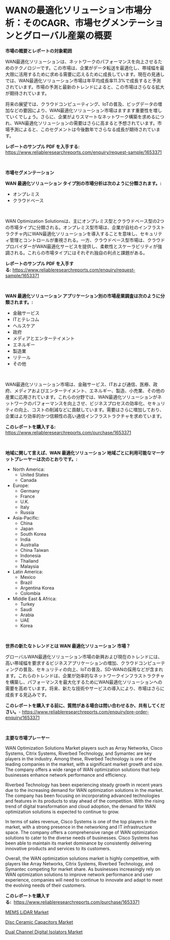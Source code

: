 <p><h1>WANの最適化ソリューション市場分析：そのCAGR、市場セグメンテーションとグローバル産業の概要</h1></p><p><strong>市場の概要とレポートの対象範囲</strong></p>
<p><p>WAN最適化ソリューションは、ネットワークのパフォーマンスを向上させるためのテクノロジーです。この市場は、企業がデータ転送を最適化し、帯域幅を最大限に活用するために求める需要に応えるために成長しています。現在の見通しでは、WAN最適化ソリューション市場は年平均成長率11.3%で成長すると予測されています。市場の予測と最新のトレンドによると、この市場はさらなる拡大が期待されています。</p><p>将来の展望では、クラウドコンピューティング、IoTの普及、ビッグデータの増加などの要因により、WAN最適化ソリューション市場はますます重要性を増していくでしょう。さらに、企業がよりスマートなネットワーク構築を求めるにつれ、WAN最適化ソリューションの需要はさらに高まると予想されています。市場予測によると、このセグメントは今後数年でさらなる成長が期待されています。</p></p>
<p><strong>レポートのサンプル PDF を入手する:</strong> <a href="https://www.reliableresearchreports.com/enquiry/request-sample/1653371">https://www.reliableresearchreports.com/enquiry/request-sample/1653371</a></p>
<p>&nbsp;</p>
<p><strong>市場セグメンテーション</strong></p>
<p><strong>WAN 最適化ソリューション タイプ別の市場分析は次のように分類されます。:</strong></p>
<p><ul><li>オンプレミス</li><li>クラウドベース</li></ul></p>
<p>&nbsp;</p>
<p><p>WAN Optimization Solutionsは、主にオンプレミス型とクラウドベース型の2つの市場タイプに分類される。オンプレミス型市場は、企業が自社のインフラストラクチャ内にWAN最適化ソリューションを導入することを意味し、セキュリティ管理とコントロールが重視される。一方、クラウドベース型市場は、クラウドプロバイダーがWAN最適化サービスを提供し、柔軟性とスケーラビリティが強調される。これらの市場タイプにはそれぞれ独自の利点と課題がある。</p></p>
<p><strong>レポートのサンプル PDF を入手する:</strong>&nbsp;<a href="https://www.reliableresearchreports.com/enquiry/request-sample/1653371">https://www.reliableresearchreports.com/enquiry/request-sample/1653371</a></p>
<p>&nbsp;</p>
<p><strong> WAN 最適化ソリューション アプリケーション別の市場産業調査は次のように分類されます。:</strong></p>
<p><ul><li>金融サービス</li><li>ITとテレコム</li><li>ヘルスケア</li><li>政府</li><li>メディアとエンターテイメント</li><li>エネルギー</li><li>製造業</li><li>リテール</li><li>その他</li></ul></p>
<p>&nbsp;</p>
<p><p>WAN最適化ソリューション市場は、金融サービス、ITおよび通信、医療、政府、メディアおよびエンターテイメント、エネルギー、製造、小売業、その他の産業に応用されています。これらの分野では、WAN最適化ソリューションがネットワークのパフォーマンスを向上させ、ビジネスプロセスの効率化、セキュリティの向上、コストの削減などに貢献しています。需要はさらに増加しており、企業はより効率的かつ信頼性の高い通信インフラストラクチャを求めています。</p></p>
<p><strong>このレポートを購入する:</strong>&nbsp; <a href="https://www.reliableresearchreports.com/purchase/1653371">https://www.reliableresearchreports.com/purchase/1653371</a></p>
<p>&nbsp;</p>
<p><strong>地域に関して言えば、WAN 最適化ソリューション 地域ごとに利用可能なマーケットプレーヤーは次のとおりです。:</strong></p>
<p><ul>
    <li>
        North America:
        <ul>
            <li>United States</li>
            <li>Canada</li>
        </ul>
    </li>
    <li>
        Europe:
        <ul>
            <li>Germany</li>
            <li>France</li>
            <li>U.K.</li>
            <li>Italy</li>
            <li>Russia</li>
        </ul>
    </li>
    <li>
        Asia-Pacific:
        <ul>
            <li>China</li>
            <li>Japan</li>
            <li>South Korea</li>
            <li>India</li>
            <li>Australia</li>
            <li>China Taiwan</li>
            <li>Indonesia</li>
            <li>Thailand</li>
            <li>Malaysia</li>
        </ul>
    </li>
    <li>
        Latin America:
        <ul>
            <li>Mexico</li>
            <li>Brazil</li>
            <li>Argentina Korea</li>
            <li>Colombia</li>
        </ul>
    </li>
    <li>
        Middle East & Africa:
        <ul>
            <li>Turkey</li>
            <li>Saudi</li>
            <li>Arabia</li>
            <li>UAE</li>
            <li>Korea</li>
        </ul>
    </li>
    </ul></p>
<p>&nbsp;</p>
<p><strong>世界の新たなトレンドとは WAN 最適化ソリューション 市場？</strong></p>
<p><p>グローバルWAN最適化ソリューション市場の新興および現在のトレンドには、高い帯域幅を要求するビジネスアプリケーションの増加、クラウドコンピューティングの普及、セキュリティの向上、IoTの普及、SD-WANの採用などが含まれます。これらのトレンドは、企業が効率的なネットワークインフラストラクチャを構築し、パフォーマンスを最大化するためにWAN最適化ソリューションへの需要を高めています。将来、新たな技術やサービスの導入により、市場はさらに成長する見込みです。</p></p>
<p><strong>このレポートを購入する前に、質問がある場合は問い合わせるか、共有してください。</strong>- <a href="https://www.reliableresearchreports.com/enquiry/pre-order-enquiry/1653371">https://www.reliableresearchreports.com/enquiry/pre-order-enquiry/1653371</a></p>
<p>&nbsp;</p>
<p><strong>主要な市場プレーヤー</strong></p>
<p><p>WAN Optimization Solutions Market players such as Array Networks, Cisco Systems, Citrix Systems, Riverbed Technology, and Symantec are key players in the industry. Among these, Riverbed Technology is one of the leading companies in the market, with a significant market growth and size. The company offers a wide range of WAN optimization solutions that help businesses enhance network performance and efficiency.</p><p>Riverbed Technology has been experiencing steady growth in recent years due to the increasing demand for WAN optimization solutions in the market. The company has been focusing on incorporating advanced technologies and features in its products to stay ahead of the competition. With the rising trend of digital transformation and cloud adoption, the demand for WAN optimization solutions is expected to continue to grow.</p><p>In terms of sales revenue, Cisco Systems is one of the top players in the market, with a strong presence in the networking and IT infrastructure space. The company offers a comprehensive range of WAN optimization solutions to cater to the diverse needs of businesses. Cisco Systems has been able to maintain its market dominance by consistently delivering innovative products and services to its customers.</p><p>Overall, the WAN optimization solutions market is highly competitive, with players like Array Networks, Citrix Systems, Riverbed Technology, and Symantec competing for market share. As businesses increasingly rely on WAN optimization solutions to improve network performance and user experience, companies will need to continue to innovate and adapt to meet the evolving needs of their customers.</p></p>
<p><strong>このレポートを購入する:</strong>&nbsp;&nbsp;<a href="https://www.reliableresearchreports.com/purchase/1653371">https://www.reliableresearchreports.com/purchase/1653371</a></p>
<p><p><a href="https://github.com/Paul14Anderson63/Market-Research-Report-List-3/blob/main/mems-lidar-market.md">MEMS LiDAR Market</a></p><p><a href="https://github.com/guneycigdem35/Market-Research-Report-List-2/blob/main/disc-ceramic-capacitors-market.md">Disc Ceramic Capacitors Market</a></p><p><a href="https://github.com/biheemgalvinlouises6hokrh3h/Market-Research-Report-List-1/blob/main/dual-channel-digital-isolators-market.md">Dual Channel Digital Isolators Market</a></p></p>